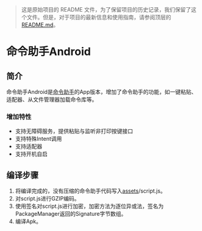 > 这是原始项目的 README 文件，为了保留项目的历史记录，我们保留了这个文件。但是，对于项目的最新信息和使用指南，请参阅顶层的 [README.md](../README.md)。

# 命令助手Android
## 简介
命令助手Android是[命令助手](https://gitee.com/projectxero/ca)的App版本，增加了命令助手的功能，如一键粘贴、适配器、从文件管理器加载命令库等。

### 增加特性
* 支持无障碍服务，提供粘贴与监听非打印按键接口
* 支持特殊Intent调用
* 支持适配器
* 支持开机自启

## 编译步骤
1. 将编译完成的，没有压缩的命令助手代码写入[assets](https://gitee.com/projectxero/cadroid/tree/master/src/main/assets)/script.js。
2. 对script.js进行GZIP编码。
3. 使用签名对script.js进行加密，加密方法为逐位异或法，签名为PackageManager返回的Signature字节数组。
4. 编译Apk。

